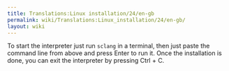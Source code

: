 ```yaml
---
title: Translations:Linux installation/24/en-gb
permalink: wiki/Translations:Linux_installation/24/en-gb/
layout: wiki
---
```


To start the interpreter just run `sclang` in a terminal, then just
paste the command line from above and press Enter to run it. Once the
installation is done, you can exit the interpreter by pressing Ctrl + C.
